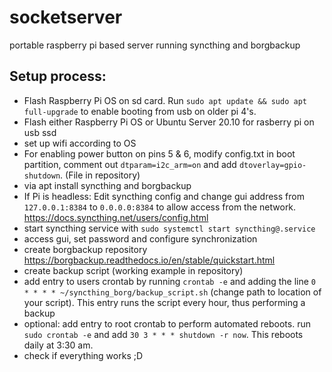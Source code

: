 # socketserver
portable raspberry pi based server running syncthing and borgbackup

## Setup process:
* Flash Raspberry Pi OS on sd card. Run `sudo apt update && sudo apt full-upgrade` to enable booting from usb on older pi 4's.
* Flash either Raspberry Pi OS or Ubuntu Server 20.10 for rasberry pi on usb ssd
* set up wifi according to OS
* For enabling power button on pins 5 & 6, modify config.txt in boot partition, comment out `dtparam=i2c_arm=on` and add `dtoverlay=gpio-shutdown`. (File in repository)
* via apt install syncthing and borgbackup
* If Pi is headless: Edit syncthing config and change gui address from `127.0.0.1:8384` to `0.0.0.0:8384` to allow access from the network. https://docs.syncthing.net/users/config.html
* start syncthing service with `sudo systemctl start syncthing@.service`
* access gui, set password and configure synchronization
* create borgbackup repository https://borgbackup.readthedocs.io/en/stable/quickstart.html
* create backup script (working example in repository)
* add entry to users crontab by running `crontab -e` and adding the line `0 * * * * ~/syncthing_borg/backup_script.sh` (change path to location of your script). This entry runs the script every hour, thus performing a backup
* optional: add entry to root crontab to perform automated reboots. run `sudo crontab -e` and add `30 3 * * * shutdown -r now`. This reboots daily at 3:30 am.
* check if everything works ;D

